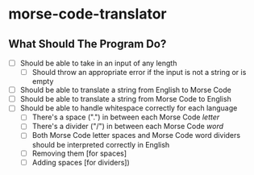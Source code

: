 # morse-code-translator

## What Should The Program Do?
- [ ] Should be able to take in an input of any length  
    - [ ] Should throw an appropriate error if the input is not a string or is empty
- [ ] Should be able to translate a string from English to Morse Code
- [ ] Should be able to translate a string from Morse Code to English
- [ ] Should be able to handle whitespace correctly for each language
    - [ ] There's a space (".") in between each Morse Code *letter*
    - [ ] There's a divider ("/") in between each Morse Code *word*
    - [ ] Both Morse Code letter spaces and Morse Code word dividers should be interpreted correctly in English 
    - [ ] Removing them [for spaces] 
    - [ ] Adding spaces [for dividers])
